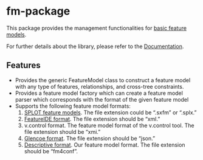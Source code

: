# fm-package

This package provides the management functionalities for [basic feature models].

For further details about the library, please refer to the [Documentation].

## Features

- Provides the generic FeatureModel class to construct a feature model with any type of features, relationships, and cross-tree constraints.
- Provides a feature model factory which can create a feature model parser which corresponds with the format of the given feature model
- Supports the following feature model formats:
    1. [SPLOT feature models]. The file extension could be “.sxfm” or “.splx.”
    2. [FeatureIDE format]. The file extension should be “xml.”
    3. v.control format. The feature model format of the v.control tool. The file extension should be “xmi.”
    4. [Glencoe format]. The file extension should be “json.”
    5. [Descriptive format]. Our feature model format. The file extension should be “fm4conf”.

[Documentation]: https://hiconfit.manleviet.info
[basic feature models]: https://apps.dtic.mil/sti/pdfs/ADA235785.pdf
[SPLOT feature models]: splot-research.org
[FeatureIDE format]: https://featureide.github.io
[Glencoe format]: https://glencoe.hochschule-trier.de
[Descriptive format]: https://github.com/HiConfiT/hiconfit-core/blob/main/fm-package/src/test/resources/bamboobike.fm4conf